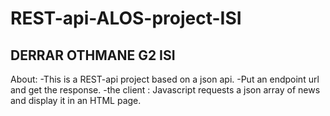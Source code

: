 # REST-api-ALOS-project-ISI

DERRAR OTHMANE G2 ISI
----------------------

About:
-This is a REST-api project based on a json api. 
-Put an endpoint url and get the response.
-the client : Javascript requests a json array of news and display it in an HTML page.

